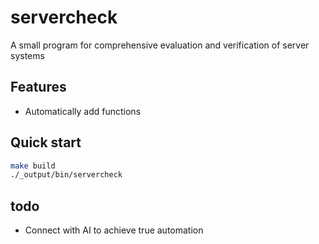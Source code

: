 # servercheck
A small program for comprehensive evaluation and verification of server systems

## Features
- Automatically add functions

## Quick start
```sh
make build
./_output/bin/servercheck
```

## todo
- Connect with AI to achieve true automation
